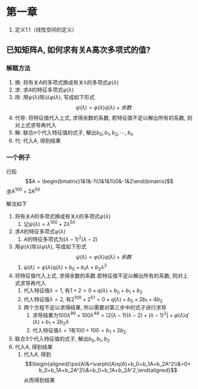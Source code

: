 # 第一章

1. 定义1.1（线性空间的定义）

##  已知矩阵A, 如何求有关A高次多项式的值?

### 解题方法

1. 换: 将有关$A$的多项式换成有关$\lambda$的多项式$\psi(\lambda)$ 
2. 求: 求$A$的特征多项式$\varphi(\lambda)$ 
3. 除: 用$\psi(\lambda)$除以$\varphi(\lambda)$, 写成如下形式$$\psi(\lambda)=\varphi(\lambda)q(\lambda)+余数$$
4. 代导: 将特征值代入上式, 求得余数的系数, 若特征值不足以解出所有的系数, 则对上式求导再代入
5. 解: 联合$n$个代入特征值的式子, 解出$b_0, b_1,b_2,\cdots, b_n$
6. 代: 代入$A$, 得到结果
 
### 一个例子

已知$$A = \begin{bmatrix}1&1&-1\\1&1&1\\0&-1&2\end{bmatrix}$$求$A^{100}+2A^{50}$ 

解法如下

1. 将有关$A$的多项式换成有关$\lambda$的多项式$\psi(\lambda)$ 
	1. 记$\psi(\lambda)=\lambda^{100}+2\lambda^{50}$ 
2. 求$A$的特征多项式$\varphi(\lambda)$ 
	1. $A$的特征多项式为$(\lambda-1)^2(\lambda-2)$ 
3. 用$\psi(\lambda)$除以$\varphi(\lambda)$, 写成如下形式$$\psi(\lambda)=\varphi(\lambda)q(\lambda)+余数$$
	1. $\psi(\lambda)=\varphi(\lambda)q(\lambda)+b_0+b_1\lambda+b_2\lambda^2$ 
4. 将特征值代入上式, 求得余数的系数.若特征值不足以解出所有的系数, 则对上式求导再代入
	1. 代入特征值$\lambda=1$, 有$1+2=0\times q(\lambda)+b_0+b_1+b_2$
	2. 代人特征值$\lambda=2$, 有$2^{100}+2^{51}=0\times q(\lambda)+b_0+2b_1+4b_2$ 
	3. 两个方程不足以求得结果, 所以需要对第三步中的式子进行求导
		1. 求导结果为$100\lambda^{99}+100\lambda^{49}=\left[2(\lambda-1)(\lambda-2)+(\lambda-1)^2\right]+\varphi(\lambda)q'(\lambda) + b_1+2b_2\lambda$  
		2. 代入特征值$\lambda=1$有$100+100=b_1+2b_2$ 
5. 联合3个代入特征值的式子, 解出$b_0, b_1,b_2$
6. 代入$A$, 得到结果
	1. 代入$A$, 得到$$\begin{aligned}\psi(A)&=\varphi(A)q(A)+b_0+b_1A+b_2A^2\\&=0+b_0+b_1A+b_2A^2\\&=b_0+b_1A+b_2A^2,\end{aligned}$$从而得到结果
 